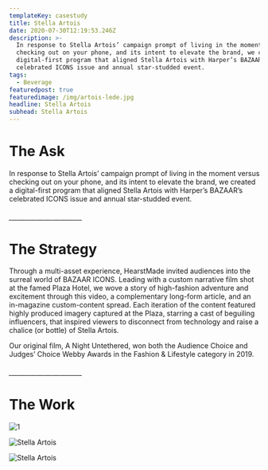```yaml
---
templateKey: casestudy
title: Stella Artois
date: 2020-07-30T12:19:53.246Z
description: >-
  In response to Stella Artois’ campaign prompt of living in the moment versus
  checking out on your phone, and its intent to elevate the brand, we created a
  digital-first program that aligned Stella Artois with Harper’s BAZAAR’s
  celebrated ICONS issue and annual star-studded event.  
tags:
  - Beverage
featuredpost: true
featuredimage: /img/artois-lede.jpg
headline: Stella Artois
subhead: Stella Artois
---
```

# **The Ask**

In response to Stella Artois’ campaign prompt of living in the moment versus checking out on your phone, and its intent to elevate the brand, we created a digital-first program that aligned Stella Artois with Harper’s BAZAAR’s celebrated ICONS issue and annual star-studded event.

###### \_\_\_\_\_\_\_\_\_\_\_\_\_\_\_\_\_\_\_\_\_\__

# **The Strategy**

Through a multi-asset experience, HearstMade invited audiences into the surreal world of BAZAAR ICONS. Leading with a custom narrative film shot at the famed Plaza Hotel, we wove a story of high-fashion adventure and excitement through this video, a complementary long-form article, and an in-magazine custom-content spread. Each iteration of the content featured highly produced imagery captured at the Plaza, starring a cast of beguiling influencers, that inspired viewers to disconnect from technology and raise a chalice (or bottle) of Stella Artois.

Our original film, A Night Untethered, won both the Audience Choice and Judges’ Choice Webby Awards in the Fashion & Lifestyle category in 2019.

###### \_\_\_\_\_\_\_\_\_\_\_\_\_\_\_\_\_\_\_\_\_\__

# **The Work**



![](/img/black_bar.png "1")

![Stella Artois](/img/artois-layer-6.jpg "2")

![Stella Artois](/img/artois-layer5.jpg "3")
